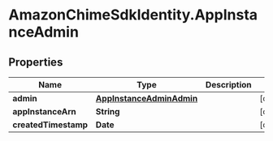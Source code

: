 # AmazonChimeSdkIdentity.AppInstanceAdmin

## Properties

Name | Type | Description | Notes
------------ | ------------- | ------------- | -------------
**admin** | [**AppInstanceAdminAdmin**](AppInstanceAdminAdmin.md) |  | [optional] 
**appInstanceArn** | **String** |  | [optional] 
**createdTimestamp** | **Date** |  | [optional] 


